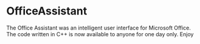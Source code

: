 # OfficeAssistant
The Office Assistant was an intelligent user interface for Microsoft Office.  
The code written in C++ is now available to anyone for one day only. Enjoy
